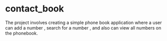 # contact_book
The project involves creating a simple  phone book application where  a user can add a number , search for a number , and also can view all  numbers   on the phonebook.
